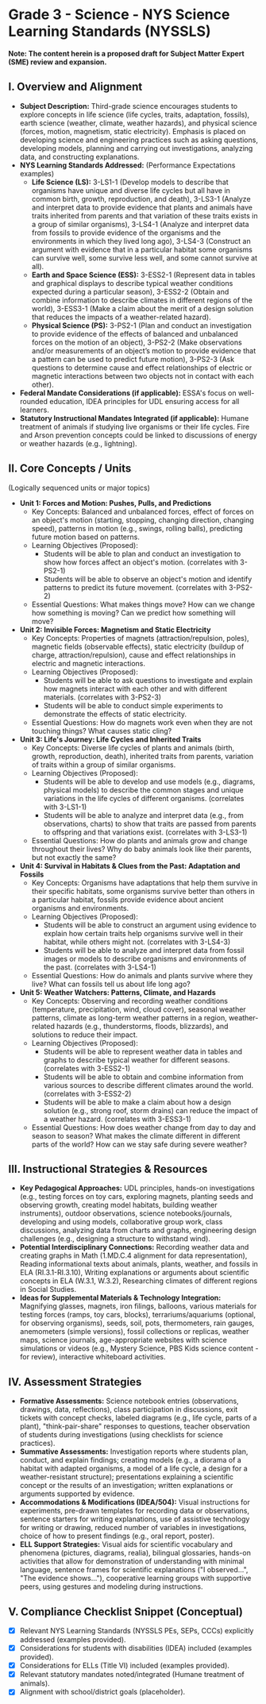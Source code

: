 # Grade 3 - Science - NYS Science Learning Standards (NYSSLS)
**Note: The content herein is a proposed draft for Subject Matter Expert (SME) review and expansion.**

## I. Overview and Alignment
*   **Subject Description:** Third-grade science encourages students to explore concepts in life science (life cycles, traits, adaptation, fossils), earth science (weather, climate, weather hazards), and physical science (forces, motion, magnetism, static electricity). Emphasis is placed on developing science and engineering practices such as asking questions, developing models, planning and carrying out investigations, analyzing data, and constructing explanations.
*   **NYS Learning Standards Addressed:** (Performance Expectations examples)
    *   **Life Science (LS):** 3-LS1-1 (Develop models to describe that organisms have unique and diverse life cycles but all have in common birth, growth, reproduction, and death), 3-LS3-1 (Analyze and interpret data to provide evidence that plants and animals have traits inherited from parents and that variation of these traits exists in a group of similar organisms), 3-LS4-1 (Analyze and interpret data from fossils to provide evidence of the organisms and the environments in which they lived long ago), 3-LS4-3 (Construct an argument with evidence that in a particular habitat some organisms can survive well, some survive less well, and some cannot survive at all).
    *   **Earth and Space Science (ESS):** 3-ESS2-1 (Represent data in tables and graphical displays to describe typical weather conditions expected during a particular season), 3-ESS2-2 (Obtain and combine information to describe climates in different regions of the world), 3-ESS3-1 (Make a claim about the merit of a design solution that reduces the impacts of a weather-related hazard).
    *   **Physical Science (PS):** 3-PS2-1 (Plan and conduct an investigation to provide evidence of the effects of balanced and unbalanced forces on the motion of an object), 3-PS2-2 (Make observations and/or measurements of an object’s motion to provide evidence that a pattern can be used to predict future motion), 3-PS2-3 (Ask questions to determine cause and effect relationships of electric or magnetic interactions between two objects not in contact with each other).
*   **Federal Mandate Considerations (if applicable):** ESSA's focus on well-rounded education, IDEA principles for UDL ensuring access for all learners.
*   **Statutory Instructional Mandates Integrated (if applicable):** Humane treatment of animals if studying live organisms or their life cycles. Fire and Arson prevention concepts could be linked to discussions of energy or weather hazards (e.g., lightning).

## II. Core Concepts / Units
(Logically sequenced units or major topics)
*   **Unit 1: Forces and Motion: Pushes, Pulls, and Predictions**
    *   Key Concepts: Balanced and unbalanced forces, effect of forces on an object's motion (starting, stopping, changing direction, changing speed), patterns in motion (e.g., swings, rolling balls), predicting future motion based on patterns.
    *   Learning Objectives (Proposed):
        *   Students will be able to plan and conduct an investigation to show how forces affect an object's motion. (correlates with 3-PS2-1)
        *   Students will be able to observe an object's motion and identify patterns to predict its future movement. (correlates with 3-PS2-2)
    *   Essential Questions: What makes things move? How can we change how something is moving? Can we predict how something will move?
*   **Unit 2: Invisible Forces: Magnetism and Static Electricity**
    *   Key Concepts: Properties of magnets (attraction/repulsion, poles), magnetic fields (observable effects), static electricity (buildup of charge, attraction/repulsion), cause and effect relationships in electric and magnetic interactions.
    *   Learning Objectives (Proposed):
        *   Students will be able to ask questions to investigate and explain how magnets interact with each other and with different materials. (correlates with 3-PS2-3)
        *   Students will be able to conduct simple experiments to demonstrate the effects of static electricity.
    *   Essential Questions: How do magnets work even when they are not touching things? What causes static cling?
*   **Unit 3: Life's Journey: Life Cycles and Inherited Traits**
    *   Key Concepts: Diverse life cycles of plants and animals (birth, growth, reproduction, death), inherited traits from parents, variation of traits within a group of similar organisms.
    *   Learning Objectives (Proposed):
        *   Students will be able to develop and use models (e.g., diagrams, physical models) to describe the common stages and unique variations in the life cycles of different organisms. (correlates with 3-LS1-1)
        *   Students will be able to analyze and interpret data (e.g., from observations, charts) to show that traits are passed from parents to offspring and that variations exist. (correlates with 3-LS3-1)
    *   Essential Questions: How do plants and animals grow and change throughout their lives? Why do baby animals look like their parents, but not exactly the same?
*   **Unit 4: Survival in Habitats & Clues from the Past: Adaptation and Fossils**
    *   Key Concepts: Organisms have adaptations that help them survive in their specific habitats, some organisms survive better than others in a particular habitat, fossils provide evidence about ancient organisms and environments.
    *   Learning Objectives (Proposed):
        *   Students will be able to construct an argument using evidence to explain how certain traits help organisms survive well in their habitat, while others might not. (correlates with 3-LS4-3)
        *   Students will be able to analyze and interpret data from fossil images or models to describe organisms and environments of the past. (correlates with 3-LS4-1)
    *   Essential Questions: How do animals and plants survive where they live? What can fossils tell us about life long ago?
*   **Unit 5: Weather Watchers: Patterns, Climate, and Hazards**
    *   Key Concepts: Observing and recording weather conditions (temperature, precipitation, wind, cloud cover), seasonal weather patterns, climate as long-term weather patterns in a region, weather-related hazards (e.g., thunderstorms, floods, blizzards), and solutions to reduce their impact.
    *   Learning Objectives (Proposed):
        *   Students will be able to represent weather data in tables and graphs to describe typical weather for different seasons. (correlates with 3-ESS2-1)
        *   Students will be able to obtain and combine information from various sources to describe different climates around the world. (correlates with 3-ESS2-2)
        *   Students will be able to make a claim about how a design solution (e.g., strong roof, storm drains) can reduce the impact of a weather hazard. (correlates with 3-ESS3-1)
    *   Essential Questions: How does weather change from day to day and season to season? What makes the climate different in different parts of the world? How can we stay safe during severe weather?

## III. Instructional Strategies & Resources
*   **Key Pedagogical Approaches:** UDL principles, hands-on investigations (e.g., testing forces on toy cars, exploring magnets, planting seeds and observing growth, creating model habitats, building weather instruments), outdoor observations, science notebooks/journals, developing and using models, collaborative group work, class discussions, analyzing data from charts and graphs, engineering design challenges (e.g., designing a structure to withstand wind).
*   **Potential Interdisciplinary Connections:** Recording weather data and creating graphs in Math (1.MD.C.4 alignment for data representation), Reading informational texts about animals, plants, weather, and fossils in ELA (RI.3.1-RI.3.10), Writing explanations or arguments about scientific concepts in ELA (W.3.1, W.3.2), Researching climates of different regions in Social Studies.
*   **Ideas for Supplemental Materials & Technology Integration:** Magnifying glasses, magnets, iron filings, balloons, various materials for testing forces (ramps, toy cars, blocks), terrariums/aquariums (optional, for observing organisms), seeds, soil, pots, thermometers, rain gauges, anemometers (simple versions), fossil collections or replicas, weather maps, science journals, age-appropriate websites with science simulations or videos (e.g., Mystery Science, PBS Kids science content - for review), interactive whiteboard activities.

## IV. Assessment Strategies
*   **Formative Assessments:** Science notebook entries (observations, drawings, data, reflections), class participation in discussions, exit tickets with concept checks, labeled diagrams (e.g., life cycle, parts of a plant), "think-pair-share" responses to questions, teacher observation of students during investigations (using checklists for science practices).
*   **Summative Assessments:** Investigation reports where students plan, conduct, and explain findings; creating models (e.g., a diorama of a habitat with adapted organisms, a model of a life cycle, a design for a weather-resistant structure); presentations explaining a scientific concept or the results of an investigation; written explanations or arguments supported by evidence.
*   **Accommodations & Modifications (IDEA/504):** Visual instructions for experiments, pre-drawn templates for recording data or observations, sentence starters for writing explanations, use of assistive technology for writing or drawing, reduced number of variables in investigations, choice of how to present findings (e.g., oral report, poster).
*   **ELL Support Strategies:** Visual aids for scientific vocabulary and phenomena (pictures, diagrams, realia), bilingual glossaries, hands-on activities that allow for demonstration of understanding with minimal language, sentence frames for scientific explanations ("I observed...", "The evidence shows..."), cooperative learning groups with supportive peers, using gestures and modeling during instructions.

## V. Compliance Checklist Snippet (Conceptual)
*   [X] Relevant NYS Learning Standards (NYSSLS PEs, SEPs, CCCs) explicitly addressed (examples provided).
*   [X] Considerations for students with disabilities (IDEA) included (examples provided).
*   [X] Considerations for ELLs (Title VI) included (examples provided).
*   [X] Relevant statutory mandates noted/integrated (Humane treatment of animals).
*   [X] Alignment with school/district goals (placeholder).
